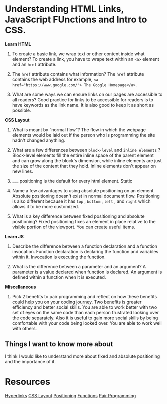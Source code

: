 # Understanding HTML Links, JavaScript FUnctions and Intro to CSS.

**Learn HTML** 

1. To create a basic link, we wrap text or other content inside what element?
  To create a link, you have to wrape text within an `<a>` element and an `href` attribute.
  
2. The `href` attribute contains what information?
  The `href` attribute contains the web address for example, `<a href="https://www.google.com/"> The Google Homepage</a>`.
  
3. What are some ways we can ensure links on our pages are accessible to all readers?
  Good practice for links to be accessible for readers is to have keywords as the link name. It is also good to keep it as short as possible. 
  
**CSS Layout**

1. What is meant by “normal flow”?
  The flow in which the webpage elements would be laid out if the person who is programming the site hadn't changed anything.
  
2. What are a few differences between `block-level` and `inline elements` ?
  Block-level elements fill the entire inline space of the parent element and can grow along the block's dimension, while inline elements are just the size of the
  content that they hold. Inline elements don't appear on new lines.
  
3. ___ positioning is the default for every html element.
  Static
  
4. Name a few advantages to using absolute positioning on an element.
  Absolute positioning doesn't exist in normal document flow. Positioning is also different because it has `top` , `bottom` , `left` , and  `right` which allows it
  to be more customized.
  
5. What is a key difference between fixed positioning and absolute positioning?
  Fixed positioning fixes an element in place relative to the visible portion of the viewport. You can create useful items.

**Learn JS**

1. Describe the difference between a function declaration and a function invocation.
    Function declaration is declaring the function and variables within it. Invocation is executing the function. 
    
2. What is the difference between a parameter and an argument?
  A parameter is a value declared when function is declared. An argument is defined within a function when it is executed. 
  
**Miscellaneous**

1. Pick 2 benefits to pair programming and reflect on how these benefits could help you on your coding journey.
    Two benefits is greater efficiency and better social skills. You are able to work better with two set of eyes on the same code than each person frustrated
  looking over the code separately. Also it is useful to gain more social skills by being comfortable with your code being looked over. You are able to work well
  with others.

## Things I want to know more about
I think I would like to understand more about fixed and absolute positioning and the importance of it.


# Resources 
[Hyperlinks](https://developer.mozilla.org/en-US/docs/Learn/HTML/Introduction_to_HTML/Creating_hyperlinks)
[CSS Layout](https://developer.mozilla.org/en-US/docs/Learn/CSS/CSS_layout/Normal_Flow)
[Positioning](https://developer.mozilla.org/en-US/docs/Learn/CSS/CSS_layout/Positioning)
[Functions](https://developer.mozilla.org/en-US/docs/Learn/JavaScript/Building_blocks/Functions)
[Pair Programming](https://www.codefellows.org/blog/6-reasons-for-pair-programming/)
